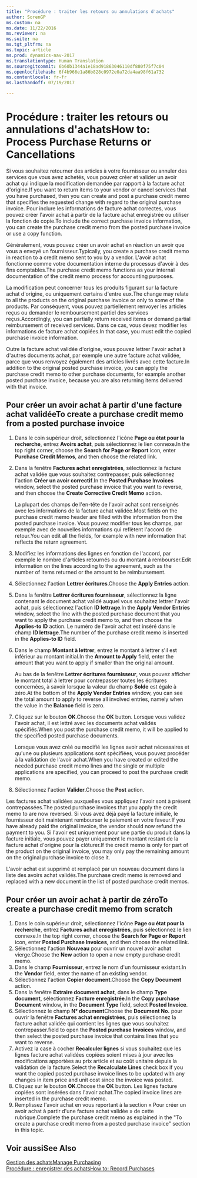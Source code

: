 ```yaml
---
title: "Procédure : traiter les retours ou annulations d'achats"
author: SorenGP
ms.custom: na
ms.date: 11/22/2016
ms.reviewer: na
ms.suite: na
ms.tgt_pltfrm: na
ms.topic: article
ms.prod: dynamics-nav-2017
ms.translationtype: Human Translation
ms.sourcegitcommit: 6b60b1344a1e18ad91863046110df880f75f7c04
ms.openlocfilehash: 6f4b966e1a86b828c0972e0a72da4aa98f61a732
ms.contentlocale: fr-fr
ms.lasthandoff: 07/19/2017

---
```


# <a name="how-to-process-purchase-returns-or-cancellations"></a><span data-ttu-id="a443f-102">Procédure : traiter les retours ou annulations d'achats</span><span class="sxs-lookup"><span data-stu-id="a443f-102">How to: Process Purchase Returns or Cancellations</span></span>
<span data-ttu-id="a443f-103">Si vous souhaitez retourner des articles à votre fournisseur ou annuler des services que vous avez achetés, vous pouvez créer et valider un avoir achat qui indique la modification demandée par rapport à la facture achat d'origine.</span><span class="sxs-lookup"><span data-stu-id="a443f-103">If you want to return items to your vendor or cancel services that you have purchased, then you can create and post a purchase credit memo that specifies the requested change with regard to the original purchase invoice.</span></span> <span data-ttu-id="a443f-104">Pour inclure les informations de facture achat correctes, vous pouvez créer l'avoir achat à partir de la facture achat enregistrée ou utiliser la fonction de copie.</span><span class="sxs-lookup"><span data-stu-id="a443f-104">To include the correct purchase invoice information, you can create the purchase credit memo from the posted purchase invoice or use a copy function.</span></span>

<span data-ttu-id="a443f-105">Généralement, vous pouvez créer un avoir achat en réaction un avoir que vous a envoyé un fournisseur.</span><span class="sxs-lookup"><span data-stu-id="a443f-105">Typically, you create a purchase credit memo in reaction to a credit memo sent to you by a vendor.</span></span> <span data-ttu-id="a443f-106">L'avoir achat fonctionne comme votre documentation interne du processus d'avoir à des fins comptables.</span><span class="sxs-lookup"><span data-stu-id="a443f-106">The purchase credit memo functions as your internal documentation of the credit memo process for accounting purposes.</span></span>

<span data-ttu-id="a443f-107">La modification peut concerner tous les produits figurant sur la facture achat d'origine, ou uniquement certains d'entre eux.</span><span class="sxs-lookup"><span data-stu-id="a443f-107">The change may relate to all the products on the original purchase invoice or only to some of the products.</span></span> <span data-ttu-id="a443f-108">Par conséquent, vous pouvez partiellement renvoyer les articles reçus ou demander le remboursement partiel des services reçus.</span><span class="sxs-lookup"><span data-stu-id="a443f-108">Accordingly, you can partially return received items or demand partial reimbursement of received services.</span></span> <span data-ttu-id="a443f-109">Dans ce cas, vous devez modifier les informations de facture achat copiées.</span><span class="sxs-lookup"><span data-stu-id="a443f-109">In that case, you must edit the copied purchase invoice information.</span></span>

<span data-ttu-id="a443f-110">Outre la facture achat validée d'origine, vous pouvez lettrer l'avoir achat à d'autres documents achat, par exemple une autre facture achat validée, parce que vous renvoyez également des articles livrés avec cette facture.</span><span class="sxs-lookup"><span data-stu-id="a443f-110">In addition to the original posted purchase invoice, you can apply the purchase credit memo to other purchase documents, for example another posted purchase invoice, because you are also returning items delivered with that invoice.</span></span>

## <a name="to-create-a-purchase-credit-memo-from-a-posted-purchase-invoice"></a><span data-ttu-id="a443f-111">Pour créer un avoir achat à partir d'une facture achat validée</span><span class="sxs-lookup"><span data-stu-id="a443f-111">To create a purchase credit memo from a posted purchase invoice</span></span>
1. <span data-ttu-id="a443f-112">Dans le coin supérieur droit, sélectionnez l'icône **Page ou état pour la recherche**, entrez **Avoirs achat**, puis sélectionnez le lien connexe.</span><span class="sxs-lookup"><span data-stu-id="a443f-112">In the top right corner, choose the **Search for Page or Report** icon, enter **Purchase Credit Memos**, and then choose the related link.</span></span>  
2. <span data-ttu-id="a443f-113">Dans la fenêtre **Factures achat enregistrées**, sélectionnez la facture achat validée que vous souhaitez contrepasser, puis sélectionnez l'action **Créer un avoir correctif**.</span><span class="sxs-lookup"><span data-stu-id="a443f-113">In the **Posted Purchase Invoices** window, select the posted purchase invoice that you want to reverse, and then choose the **Create Corrective Credit Memo** action.</span></span>

    <span data-ttu-id="a443f-114">La plupart des champs de l'en-tête de l'avoir achat sont renseignés avec les informations de la facture achat validée.</span><span class="sxs-lookup"><span data-stu-id="a443f-114">Most fields on the purchase credit memo header are filled with the information from the posted purchase invoice.</span></span> <span data-ttu-id="a443f-115">Vous pouvez modifier tous les champs, par exemple avec de nouvelles informations qui reflètent l'accord de retour.</span><span class="sxs-lookup"><span data-stu-id="a443f-115">You can edit all the fields, for example with new information that reflects the return agreement.</span></span>
3. <span data-ttu-id="a443f-116">Modifiez les informations des lignes en fonction de l'accord, par exemple le nombre d'articles retournés ou du montant à rembourser.</span><span class="sxs-lookup"><span data-stu-id="a443f-116">Edit information on the lines according to the agreement, such as the number of items returned or the amount to be reimbursement.</span></span>
4. <span data-ttu-id="a443f-117">Sélectionnez l'action **Lettrer écritures**.</span><span class="sxs-lookup"><span data-stu-id="a443f-117">Choose the **Apply Entries** action.</span></span>
5. <span data-ttu-id="a443f-118">Dans la fenêtre **Lettrer écritures fournisseur**, sélectionnez la ligne contenant le document achat validé auquel vous souhaitez lettrer l'avoir achat, puis sélectionnez l'action **ID lettrage**.</span><span class="sxs-lookup"><span data-stu-id="a443f-118">In the **Apply Vendor Entries** window, select the line with the posted purchase document that you want to apply the purchase credit memo to, and then choose the **Applies-to ID** action.</span></span> <span data-ttu-id="a443f-119">Le numéro de l'avoir achat est inséré dans le champ **ID lettrage**.</span><span class="sxs-lookup"><span data-stu-id="a443f-119">The number of the purchase credit memo is inserted in the **Applies-to ID** field.</span></span>
6. <span data-ttu-id="a443f-120">Dans le champ **Montant à lettrer**, entrez le montant à lettrer s'il est inférieur au montant initial.</span><span class="sxs-lookup"><span data-stu-id="a443f-120">In the **Amount to Apply** field, enter the amount that you want to apply if smaller than the original amount.</span></span>

    <span data-ttu-id="a443f-121">Au bas de la fenêtre **Lettrer écritures fournisseur**, vous pouvez afficher le montant total à lettrer pour contrepasser toutes les écritures concernées, à savoir lorsque la valeur du champ **Solde** est égale à zéro.</span><span class="sxs-lookup"><span data-stu-id="a443f-121">At the bottom of the **Apply Vendor Entries** window, you can see the total amount to apply to reverse all involved entries, namely when the value in the **Balance** field is zero.</span></span>
7. <span data-ttu-id="a443f-122">Cliquez sur le bouton **OK**.</span><span class="sxs-lookup"><span data-stu-id="a443f-122">Choose the **OK** button.</span></span> <span data-ttu-id="a443f-123">Lorsque vous validez l'avoir achat, il est lettré avec les documents achat validés spécifiés.</span><span class="sxs-lookup"><span data-stu-id="a443f-123">When you post the purchase credit memo, it will be applied to the specified posted purchase documents.</span></span>

    <span data-ttu-id="a443f-124">Lorsque vous avez créé ou modifié les lignes avoir achat nécessaires et qu'une ou plusieurs applications sont spécifiées, vous pouvez procéder à la validation de l'avoir achat.</span><span class="sxs-lookup"><span data-stu-id="a443f-124">When you have created or edited the needed purchase credit memo lines and the single or multiple applications are specified, you can proceed to post the purchase credit memo.</span></span>
8. <span data-ttu-id="a443f-125">Sélectionnez l'action **Valider**.</span><span class="sxs-lookup"><span data-stu-id="a443f-125">Choose the **Post** action.</span></span>

<span data-ttu-id="a443f-126">Les factures achat validées auxquelles vous appliquez l'avoir sont à présent contrepassées.</span><span class="sxs-lookup"><span data-stu-id="a443f-126">The posted purchase invoices that you apply the credit memo to are now reversed.</span></span> <span data-ttu-id="a443f-127">Si vous avez déjà payé la facture initiale, le fournisseur doit maintenant rembourser le paiement en votre faveur.</span><span class="sxs-lookup"><span data-stu-id="a443f-127">If you have already paid the original invoice, the vendor should now refund the payment to you.</span></span> <span data-ttu-id="a443f-128">Si l'avoir est uniquement pour une partie du produit dans la facture initiale, vous pouvez payer uniquement le montant restant de la facture achat d'origine pour la clôturer.</span><span class="sxs-lookup"><span data-stu-id="a443f-128">If the credit memo is only for part of the product on the original invoice, you may only pay the remaining amount on the original purchase invoice to close it.</span></span>

<span data-ttu-id="a443f-129">L'avoir achat est supprimé et remplacé par un nouveau document dans la liste des avoirs achat validés.</span><span class="sxs-lookup"><span data-stu-id="a443f-129">The purchase credit memo is removed and replaced with a new document in the list of posted purchase credit memos.</span></span>

## <a name="to-create-a-purchase-credit-memo-from-scratch"></a><span data-ttu-id="a443f-130">Pour créer un avoir achat à partir de zéro</span><span class="sxs-lookup"><span data-stu-id="a443f-130">To create a purchase credit memo from scratch</span></span>
1. <span data-ttu-id="a443f-131">Dans le coin supérieur droit, sélectionnez l'icône **Page ou état pour la recherche**, entrez **Factures achat enregistrées**, puis sélectionnez le lien connexe.</span><span class="sxs-lookup"><span data-stu-id="a443f-131">In the top right corner, choose the **Search for Page or Report** icon, enter **Posted Purchase Invoices**, and then choose the related link.</span></span>
2. <span data-ttu-id="a443f-132">Sélectionnez l'action **Nouveau** pour ouvrir un nouvel avoir achat vierge.</span><span class="sxs-lookup"><span data-stu-id="a443f-132">Choose the **New** action to open a new empty purchase credit memo.</span></span>
3. <span data-ttu-id="a443f-133">Dans le champ **Fournisseur**, entrez le nom d'un fournisseur existant.</span><span class="sxs-lookup"><span data-stu-id="a443f-133">In the **Vendor** field, enter the name of an existing vendor.</span></span>
4. <span data-ttu-id="a443f-134">Sélectionnez l'action **Copier document**.</span><span class="sxs-lookup"><span data-stu-id="a443f-134">Choose the **Copy Document** action.</span></span>
5. <span data-ttu-id="a443f-135">Dans la fenêtre **Extraire document achat**, dans le champ **Type document**, sélectionnez **Facture enregistrée**.</span><span class="sxs-lookup"><span data-stu-id="a443f-135">In the **Copy purchase Document** window, in the **Document Type** field, select **Posted Invoice**.</span></span>
6. <span data-ttu-id="a443f-136">Sélectionnez le champ **N° document**</span><span class="sxs-lookup"><span data-stu-id="a443f-136">Choose the **Document No.**</span></span> <span data-ttu-id="a443f-137">pour ouvrir la fenêtre **Factures achat enregistrées**, puis sélectionnez la facture achat validée qui contient les lignes que vous souhaitez contrepasser.</span><span class="sxs-lookup"><span data-stu-id="a443f-137">field to open the **Posted purchase Invoices** window, and then select the posted purchase invoice that contains lines that you want to reverse.</span></span>
7. <span data-ttu-id="a443f-138">Activez la case à cocher **Recalculer lignes** si vous souhaitez que les lignes facture achat validées copiées soient mises à jour avec les modifications apportées au prix article et au coût unitaire depuis la validation de la facture.</span><span class="sxs-lookup"><span data-stu-id="a443f-138">Select the **Recalculate Lines** check box if you want the copied posted purchase invoice lines to be updated with any changes in item price and unit cost since the invoice was posted.</span></span>
8. <span data-ttu-id="a443f-139">Cliquez sur le bouton **OK**.</span><span class="sxs-lookup"><span data-stu-id="a443f-139">Choose the **OK** button.</span></span> <span data-ttu-id="a443f-140">Les lignes facture copiées sont insérées dans l'avoir achat.</span><span class="sxs-lookup"><span data-stu-id="a443f-140">The copied invoice lines are inserted in the purchase credit memo.</span></span>
9. <span data-ttu-id="a443f-141">Remplissez l'avoir achat en vous reportant à la section « Pour créer un avoir achat à partir d'une facture achat validée » de cette rubrique.</span><span class="sxs-lookup"><span data-stu-id="a443f-141">Complete the purchase credit memo as explained in the "To create a purchase credit memo from a posted purchase invoice" section in this topic.</span></span>

## <a name="see-also"></a><span data-ttu-id="a443f-142">Voir aussi</span><span class="sxs-lookup"><span data-stu-id="a443f-142">See Also</span></span>
[<span data-ttu-id="a443f-143">Gestion des achats</span><span class="sxs-lookup"><span data-stu-id="a443f-143">Manage Purchasing</span></span>](purchasing-manage-purchasing.md)  
[<span data-ttu-id="a443f-144">Procédure : enregistrer des achats</span><span class="sxs-lookup"><span data-stu-id="a443f-144">How to: Record Purchases</span></span>](purchasing-how-record-purchases.md)  

